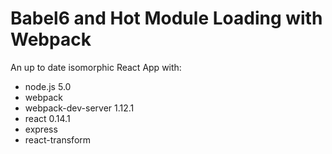 # Babel6 and Hot Module Loading with Webpack

An up to date isomorphic React App with:
- node.js 5.0
- webpack
- webpack-dev-server 1.12.1
- react 0.14.1
- express
- react-transform
